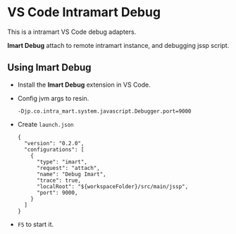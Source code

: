 # VS Code Intramart Debug

This is a intramart VS Code debug adapters.

**Imart Debug** attach to remote intramart instance, and debugging jssp script.

## Using Imart Debug

* Install the **Imart Debug** extension in VS Code.
* Config jvm args to resin.

      -Djp.co.intra_mart.system.javascript.Debugger.port=9000
* Create `launch.json`
  
      {
        "version": "0.2.0",
        "configurations": [
          {
            "type": "imart",
            "request": "attach",
            "name": "Debug Imart",
            "trace": true,
            "localRoot": "${workspaceFolder}/src/main/jssp",
            "port": 9000,
          }
        ]
      }
* `F5` to start it.

